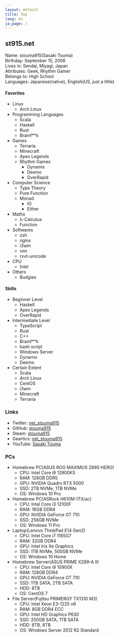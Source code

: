 ```yaml
---
layout: default
title: Top
lang: en
ja_page: /
---
```


## st915.net

Name: stouma915(Sasaki Touma)<br>
Birthday: September 15, 2006<br>
Lives in: Sendai, Miyagi, Japan<br>
Attributes: Geek, Rhythm Gamer<br>
Belongs to: High School<br>
Languages: Japanese(native), English(US, just a little)
#### Favorites
- Linux
  - Arch Linux
- Programming Languages
  - Scala
  - Haskell
  - Rust
  - Brainf\*\*k
- Games
  - Terraria
  - Minecraft
  - Apex Legends
  - Rhythm Games
    - Dynamix
    - Deemo
    - OverRapid
- Computer Science
  - Type Theory
  - Pure Function
  - Monad
    - IO
    - Either
- Maths
  - λ-Calculus
  - Function
- Softwares
  - zsh
  - nginx
  - i3wm
  - vim
  - rxvt-unicode
- CPU
  - Intel
- Others
  - Budgies

#### Skills
- Beginner Level
  - Haskell
  - Apex Legends
  - OverRapid
- Intermediate Level
  - TypeScript
  - Rust
  - C++
  - Brainf\*\*k
  - bash script
  - Windows Server
  - Dynamix
  - Deemo
- Certain Extent
  - Scala
  - Arch Linux
  - CentOS
  - i3wm
  - Minecraft
  - Terraria

### Links
* Twitter: [net_stouma915](https://twitter.com/net_stouma915)
* GitHub: [stouma915](https://github.com/stouma915)
* Steam: [stouma915](https://steamcommunity.com/profiles/76561199242758778)
* Geartics: [net_stouma915](https://www.geartics.com/net_stouma915)
* YouTube: [Sasaki Touma](https://www.youtube.com/channel/UCJmPPeZmL-OC03-zSb2Dcwg)

### PCs
- Homebrew PC(ASUS ROG MAXIMUS Z690 HERO)
  - CPU: Intel Core i9 12900KS
  - RAM: 128GB DDR5
  - GPU: NVIDIA Quadro RTX 5000
  - SSD: 2TB NVMe, 1TB NVMe
  - OS: Windows 10 Pro
- Homebrew PC(ASRock H610M-ITX/ac)
  - CPU: Intel Core i3 12100F
  - RAM: 16GB DDR4
  - GPU: NVIDIA GeForce GT 710
  - SSD: 256GB NVMe
  - OS: Windows 11 Pro
- Laptop(Lenovo ThinkPad E14 Gen2)
  - CPU: Intel Core i7 1165G7
  - RAM: 32GB DDR4
  - GPU: Intel Iris Xe Graphics
  - SSD: 1TB NVMe, 500GB NVMe
  - OS: Windows 10 Home
- Homebrew Server(ASUS PRIME X299-A II)
  - CPU: Intel Core i9 10900X
  - RAM: 128GB DDR4
  - GPU: NVIDIA GeForce GT 710
  - SSD: 1TB SATA, 2TB SATA
  - HDD: 8TB
  - OS: CentOS 7
- File Server(Fujitsu PRIMERGY TX1310 M3)
  - CPU: Intel Xeon E3-1225 v6
  - RAM: 8GB DDR4 ECC
  - GPU: Intel HD Graphics P630
  - SSD: 250GB SATA, 1TB SATA
  - HDD: 8TB, 8TB
  - OS: Windows Server 2012 R2 Standard

